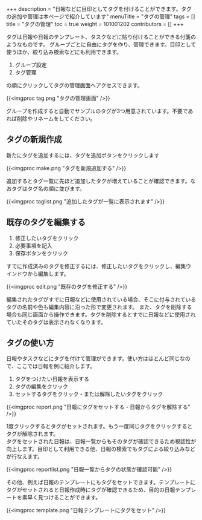 +++
description = "日報などに目印としてタグを付けることができます。タグの追加や管理は本ページで紹介しています"
menuTitle = "タグの管理"
tags = []
title = "タグの管理"
toc = true
weight = 101001202
contributors = []
+++


タグは日報や日報のテンプレート、タスクなどに貼り付けることができる付箋のようなものです。
グループごとに自由にタグを作り、管理できます。目印として使うほか、絞り込み検索などにも利用できます。

1. グループ設定
1. タグ管理

の順にクリックしてタグの管理画面へアクセスできます。

{{<imgproc tag.png "タグの管理画面" />}}

グループを作成すると自動でサンプルのタグが3つ用意されています。不要であれば削除やリネームをしてください。

## タグの新規作成

新たにタグを追加するには、タグを追加ボタンをクリックします

{{<imgproc make.png "タグを新規追加する" />}}

追加するとタグ一覧に先ほど追加したタグが増えていることが確認できます。なおタグはタグ名の順に並びます。

{{<imgproc taglist.png "追加したタグが一覧に表示されます" />}}

## 既存のタグを編集する

1. 修正したいタグをクリック
1. 必要事項を記入
1. 保存ボタンをクリック

すでに作成済みのタグを修正するには、修正したいタグをクリックし、編集ウインドウから編集します。

{{<imgproc edit.png "既存のタグを修正する" />}}

編集されたタグがすでに日報などに使用されている場合、そこに付与されているタグの名前や色も編集内容に沿った形で変更されます。
また、タグを削除する場合も同じ画面から操作できます。タグを削除するとすでに日報などに使用されていたそのタグは表示されなくなります。

## タグの使い方

日報やタスクなどにタグを付けて管理ができます。使い方はほとんど同じなので、ここでは日報を例に紹介します。  

1. タグをつけたい日報を表示する
1. タグの編集をクリック
1. セットするタグをクリック・または解除したいタグをクリック

{{<imgproc report.png "日報にタグをセットする・日報からタグを解除する" />}}

1度クリックするとタグがセットされます。もう一度同じタグをクリックするとタグが解除されます。  
タグをセットされた日報は、日報一覧からもそのタグが確認できるため視認性が向上します。目印として利用できる他、日報の検索でもタグによる絞り込みなどが行なえます。

{{<imgproc reportlist.png "日報一覧からタグの状態が確認可能" />}}

その他、例えば日報のテンプレートにもタグをセットできます。テンプレートにタグがセットされると日報作成時にタグが確認できるため、目的の日報テンプレートを素早く見つけることができます。

{{<imgproc template.png "日報テンプレートにタグをセット" />}}
